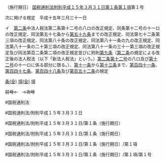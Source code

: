（施行期日）
[国税通則法附則平成１５年３月３１日第１条第１項](国税通則法＿＿＿＿附則平成１５年３月３１日第１条第１項)第１号

次に掲げる規定　平成十五年三月三十一日

イ　[第二条](国税通則法＿＿＿＿附則平成１５年３月３１日第２条第１項)中法人税法第二条第十二号の八ロの改正規定、同条第十二号の十一ロの改正規定、同法第五十七条から[第五十九条](国税通則法＿＿＿＿附則平成１５年３月３１日第５９条第１項)までの改正規定、同法第七十二条第三項の改正規定、同法第八十条の改正規定、同法第八十一条の九の改正規定、同法第八十一条の二十第三項の改正規定、同法第八十一条の三十一第三項の改正規定及び同法第百二条第二項の改正規定並びに附則[第九条](国税通則法＿＿＿＿附則平成１５年３月３１日第９条第１項)（[第二条](国税通則法＿＿＿＿附則平成１５年３月３１日第２条第１項)の規定による改正後の法人税法（以下「新法人税法」という。）[第二条](国税通則法＿＿＿＿附則平成１５年３月３１日第２条第１項)[第十二号](国税通則法＿＿＿＿附則平成１５年３月３１日第１条第１項第１２号)の八ロ及び[第十二号](国税通則法＿＿＿＿附則平成１５年３月３１日第１条第１項第１２号)の十一ロに係る部分に限る。）、[第十一条](国税通則法＿＿＿＿附則平成１５年３月３１日第１１条第１項)から[第十三条](国税通則法＿＿＿＿附則平成１５年３月３１日第１３条第１項)まで、[第百四十一条](国税通則法＿＿＿＿附則平成１５年３月３１日第１４１条第１項)、[第百四十七条](国税通則法＿＿＿＿附則平成１５年３月３１日第１４７条第１項)、[第百四十八条](国税通則法＿＿＿＿附則平成１５年３月３１日第１４８条第１項)及び[第百五十二条](国税通則法＿＿＿＿附則平成１５年３月３１日第１５２条第１項)の規定

[条(全)](国税通則法＿＿＿＿附則平成１５年３月３１日第１条_.md)    [項(全)](国税通則法＿＿＿＿附則平成１５年３月３１日第１条第１項_.md)    [項](国税通則法＿＿＿＿附則平成１５年３月３１日第１条第１項.md)

~~前号←~~　~~→次号~~

#国税通則法

#国税通則法/附則平成１５年３月３１日

#国税通則法/附則平成１５年３月３１日/第１条（施行期日）

#国税通則法/附則平成１５年３月３１日/第１条（施行期日）

#国税通則法/附則平成１５年３月３１日/第１条（施行期日）/第１項

#国税通則法/附則平成１５年３月３１日/第１条（施行期日）/第１項/第１号

